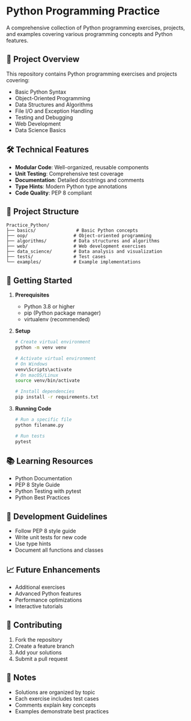 # Python Programming Practice

A comprehensive collection of Python programming exercises, projects, and examples covering various programming concepts and Python features.

## 🎯 Project Overview
This repository contains Python programming exercises and projects covering:
- Basic Python Syntax
- Object-Oriented Programming
- Data Structures and Algorithms
- File I/O and Exception Handling
- Testing and Debugging
- Web Development
- Data Science Basics

## 🛠️ Technical Features
- **Modular Code**: Well-organized, reusable components
- **Unit Testing**: Comprehensive test coverage
- **Documentation**: Detailed docstrings and comments
- **Type Hints**: Modern Python type annotations
- **Code Quality**: PEP 8 compliant

## 📁 Project Structure
```
Practice_Python/
├── basics/               # Basic Python concepts
├── oop/                 # Object-oriented programming
├── algorithms/          # Data structures and algorithms
├── web/                 # Web development exercises
├── data_science/        # Data analysis and visualization
├── tests/               # Test cases
└── examples/            # Example implementations
```

## 🚀 Getting Started
1. **Prerequisites**
   - Python 3.8 or higher
   - pip (Python package manager)
   - virtualenv (recommended)

2. **Setup**
   ```bash
   # Create virtual environment
   python -m venv venv
   
   # Activate virtual environment
   # On Windows
   venv\Scripts\activate
   # On macOS/Linux
   source venv/bin/activate
   
   # Install dependencies
   pip install -r requirements.txt
   ```

3. **Running Code**
   ```bash
   # Run a specific file
   python filename.py
   
   # Run tests
   pytest
   ```

## 📚 Learning Resources
- Python Documentation
- PEP 8 Style Guide
- Python Testing with pytest
- Python Best Practices

## 🔧 Development Guidelines
- Follow PEP 8 style guide
- Write unit tests for new code
- Use type hints
- Document all functions and classes

## 📈 Future Enhancements
- Additional exercises
- Advanced Python features
- Performance optimizations
- Interactive tutorials

## 🤝 Contributing
1. Fork the repository
2. Create a feature branch
3. Add your solutions
4. Submit a pull request

## 📝 Notes
- Solutions are organized by topic
- Each exercise includes test cases
- Comments explain key concepts
- Examples demonstrate best practices 